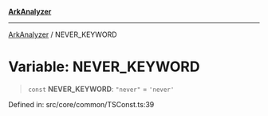 [**ArkAnalyzer**](../README.md)

***

[ArkAnalyzer](../globals.md) / NEVER\_KEYWORD

# Variable: NEVER\_KEYWORD

> `const` **NEVER\_KEYWORD**: `"never"` = `'never'`

Defined in: src/core/common/TSConst.ts:39
